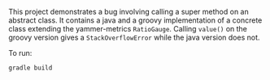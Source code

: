 This project demonstrates a bug involving calling a super method on an abstract
class. It contains a java and a groovy implementation of a concrete class
extending the yammer-metrics `RatioGauge`. Calling `value()` on the groovy
version gives a `StackOverflowError` while the java version does not.

To run:

    gradle build


